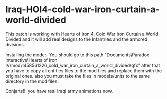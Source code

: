 # Iraq-HOI4-cold-war-iron-curtain-a-world-divided
This patch is working with Hearts of Iron 4, Cold War Iron Curtain a World Divided and it will add real designs to the Infantries and the armored divisions.

Installing the mode:-
You should go to this path "Documents\Paradox Interactive\Hearts of Iron IV\mod\1458561226_cold_war_iron_curtain_a_world_divided\gfx" after that you have to copy all entitles 
files to the mod files and replace them with the original ones.
also you must take the files in models/units to the same directory in the mod files.



Conjarts!!! you have real Iraqi army animations now.
